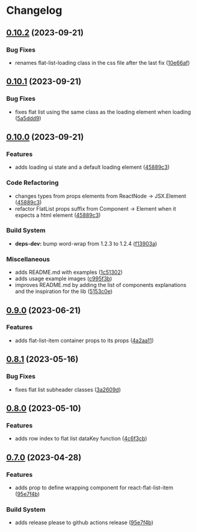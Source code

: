 # Changelog

## [0.10.2](https://github.com/blb-ventures/react-flat-list/compare/v0.10.1...v0.10.2) (2023-09-21)


### Bug Fixes

* renames flat-list-loading class in the css file after the last fix ([10e66af](https://github.com/blb-ventures/react-flat-list/commit/10e66af5f6dd007c27159ace0d676adc39c2fe35))

## [0.10.1](https://github.com/blb-ventures/react-flat-list/compare/v0.10.0...v0.10.1) (2023-09-21)


### Bug Fixes

* fixes flat list using the same class as the loading element when loading ([5a5ddd9](https://github.com/blb-ventures/react-flat-list/commit/5a5ddd94c8677e35d5f159e6acd3220fb09a2aef))

## [0.10.0](https://github.com/blb-ventures/react-flat-list/compare/v0.9.0...v0.10.0) (2023-09-21)


### Features

* adds loading ui state and a default loading element ([45889c3](https://github.com/blb-ventures/react-flat-list/commit/45889c3995ac34bf0c75855cd822ee389c9fbb2c))


### Code Refactoring

* changes types from props elements from ReactNode -&gt; JSX.Element ([45889c3](https://github.com/blb-ventures/react-flat-list/commit/45889c3995ac34bf0c75855cd822ee389c9fbb2c))
* refactor FlatList props suffix from Component -&gt; Element when it expects a html element ([45889c3](https://github.com/blb-ventures/react-flat-list/commit/45889c3995ac34bf0c75855cd822ee389c9fbb2c))


### Build System

* **deps-dev:** bump word-wrap from 1.2.3 to 1.2.4 ([f13903a](https://github.com/blb-ventures/react-flat-list/commit/f13903a0e0e6c4e6317c4643b5c626465e203574))


### Miscellaneous

* adds README.md with examples ([1c51302](https://github.com/blb-ventures/react-flat-list/commit/1c51302f3f741fc2c5929dbd5dd0048ebc130eb0))
* adds usage example images ([c995f3b](https://github.com/blb-ventures/react-flat-list/commit/c995f3ba9acbafde5bd3dee5b4c3e1d63fb1b4f8))
* improves README.md by adding the list of components explanations and the inspiration for the lib ([5153c0e](https://github.com/blb-ventures/react-flat-list/commit/5153c0e35c38dd4c7953472b3a92ac75e165d402))

## [0.9.0](https://github.com/blb-ventures/react-flat-list/compare/v0.8.1...v0.9.0) (2023-06-21)


### Features

* adds flat-list-item container props to its props ([4a2aa11](https://github.com/blb-ventures/react-flat-list/commit/4a2aa118a8bcac15c87a782dcc5932115ddbe1cd))

## [0.8.1](https://github.com/blb-ventures/react-flat-list/compare/v0.8.0...v0.8.1) (2023-05-16)


### Bug Fixes

* fixes flat list subheader classes ([3a2609d](https://github.com/blb-ventures/react-flat-list/commit/3a2609dea4184114dbbbec80f1c8718c711dd82c))

## [0.8.0](https://github.com/blb-ventures/react-flat-list/compare/v0.7.0...v0.8.0) (2023-05-10)


### Features

* adds row index to flat list dataKey function ([4c6f3cb](https://github.com/blb-ventures/react-flat-list/commit/4c6f3cb64a2211ebe476d8b01d827c91e87281fc))

## [0.7.0](https://github.com/blb-ventures/react-flat-list/compare/v0.6.4...v0.7.0) (2023-04-28)


### Features

* adds prop to define wrapping component for react-flat-list-item ([95e7f4b](https://github.com/blb-ventures/react-flat-list/commit/95e7f4bd5b2c386f43010a05801ffd1c23a24888))


### Build System

* adds release please to github actions release ([95e7f4b](https://github.com/blb-ventures/react-flat-list/commit/95e7f4bd5b2c386f43010a05801ffd1c23a24888))
